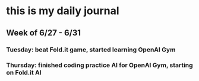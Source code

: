 #  **this is my daily journal**


## **Week of 6/27 - 6/31**

### Tuesday: beat Fold.it game, started learning OpenAI Gym
### Thursday: finished coding practice AI for OpenAI Gym, starting on Fold.it AI
